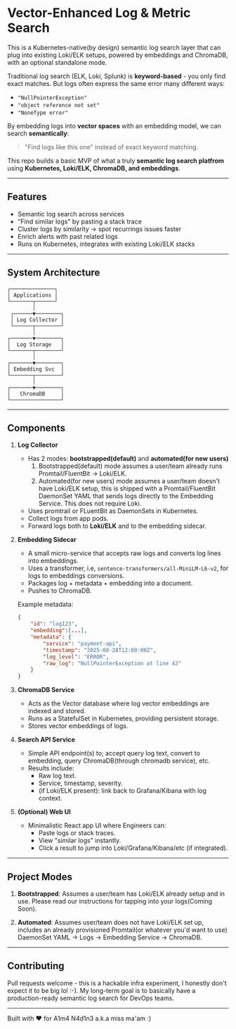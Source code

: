 # Vector-Enhanced Log & Metric Search

This is a Kubernetes-native(by design) semantic log search layer that can plug into existing Loki/ELK setups, powered by embeddings and ChromaDB, with an optional standalone mode.

Traditional log search (ELK, Loki, Splunk) is **keyword-based** - you only find exact matches. But logs often express the same error many different ways:

- `"NullPointerException"`
- `"object reference not set"`
- `"NoneType error"`

By embedding logs into **vector spaces** with an embedding model, we can search **semantically**:
> "Find logs like this one" instead of exact keyword matching.

This repo builds a basic MVP of what a truly **semantic log search platfrom** using **Kubernetes, Loki/ELK, ChromaDB, and embeddings**.

---

## Features

- Semantic log search across services
- "Find similar logs" by pasting a stack trace
- Cluster logs by similarity -> spot recurrings issues faster
- Enrich alerts with past related logs
- Runs on Kubernetes, integrates with existing Loki/ELK stacks

---

## System Architecture

```
┌──────────────┐
│ Applications │
└───────┬──────┘
        │
 ┌──────▼────────┐
 │ Log Collector │
 └──────┬────────┘
        │
┌───────▼────────┐
│  Log Storage   │
└───────┬────────┘
        │
┌───────▼────────┐
│ Embedding Svc  │
└───────┬────────┘
        │
┌───────▼────────┐
│   ChromaDB     │
└────────────────┘

```

---

## Components

1. **Log Collector**
    - Has 2 modes: **bootstrapped(default)** and **automated(for new users)**
      1. Bootstrapped(default) mode assumes a user/team already runs Promtail/FluentBit -> Loki/ELK.
      2. Automated(for new users) mode assumes a user/team doesn't have Loki/ELK setup, this is shipped with a Promtail/FluentBit DaemonSet YAML that sends logs directly to the Embedding Service. This does not require Loki.
    - Uses promtrail or FLuentBit as DaemonSets in Kubernetes.
    - Collect logs from app pods.
    - Forward logs both to **Loki/ELK** and to the embedding sidecar.

2. **Embedding Sidecar**
    - A small micro-service that accepts raw logs and converts log lines into embeddings.
    - Uses a transformer, i.e, `sentence-transformers/all-MiniLM-L6-v2`, for logs to embeddings conversions.
    - Packages log + metadata + embedding into a document.
    - Pushes to ChromaDB.

    Example metadata:
    ```json
    {
        "id": "log123",
        "embedding":[...],
        "metadata": {
            "service": "payment-api",
            "timestamp": "2025-08-28T12:00:00Z",
            "log_level": "ERROR",
            "raw_log": "NullPointerException at line 42"
        }
    }

3. **ChromaDB Service**
    - Acts as the Vector database where log vector embeddings are indexed and stored.
    - Runs as a StatefulSet in Kubernetes, providing persistent storage.
    - Stores vector embeddings of logs.

4. **Search API Service**
    - Simple API endpoint(s) to; accept query log text, convert to embedding, query ChromaDB(through chromadb service), etc.
    - Results include:
        - Raw log text.
        - Service, timestamp, severity.
        - (if Loki/ELK present): link back to Grafana/Kibana with log context.

5. **(Optional) Web UI**
    - Minimalistic React app UI where Engineers can:
        - Paste logs or stack traces.
        - View "similar logs" instantly.
        - Click a result to jump into Loki/Grafana/Kibana/etc (if integrated).

---

## Project Modes

1. **Bootstrapped**: Assumes a user/team has Loki/ELK already setup and in use. Please read our instructions for tapping into your logs(Coming Soon).

2. **Automated**: Assumes user/team does not have Loki/ELK set up, includes an already provisioned Promtail(or whatever you'd want to use) DaemonSet YAML -> Logs -> Embedding Service -> ChromaDB.

---

## Contributing

Pull requests welcome - this is a hackable infra experiment, I honestly don't expect it to be big lol :-). My long-term goal is to basically have a production-ready semantic log search for DevOps teams.

---

Built with ❤️ for A1m4 N4d1n3 a.k.a miss ma'am :)
